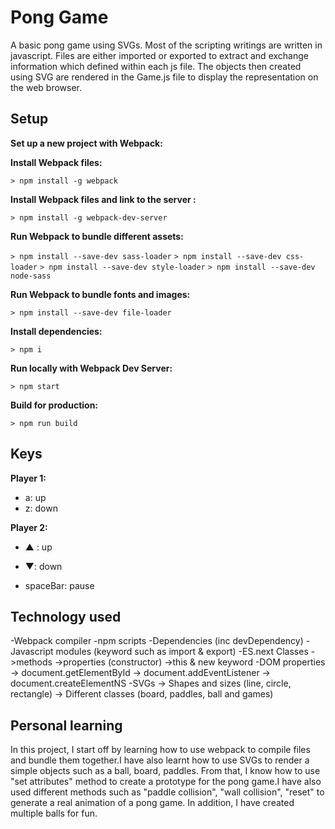 # Pong Game

A basic pong game using SVGs. Most of the scripting writings are written in javascript. Files are either imported or exported to extract and exchange information which defined within each js file. The objects then created using SVG are rendered in the Game.js file to display the representation on the web browser. 

## Setup

**Set up a new project with Webpack:**

**Install Webpack files:**

`> npm install -g webpack`

**Install Webpack files and link to the server :**

`> npm install -g webpack-dev-server`

**Run Webpack to bundle different assets:**

`> npm install --save-dev sass-loader`
`> npm install --save-dev css-loader`
`> npm install --save-dev style-loader`
`> npm install --save-dev node-sass`

**Run Webpack to bundle fonts and images:**

`> npm install --save-dev file-loader`

**Install dependencies:**

`> npm i`

**Run locally with Webpack Dev Server:**

`> npm start`

**Build for production:**

`> npm run build`

## Keys

**Player 1:**
* a: up
* z: down

**Player 2:**
* ▲ : up
* ▼: down

* spaceBar: pause


## Technology used
-Webpack compiler
-npm scripts
-Dependencies (inc devDependency)
-Javascript modules (keyword such as import & export)
-ES.next Classes
  ->methods 
  ->properties (constructor)
  ->this & new keyword
-DOM properties
  -> document.getElementById
  -> document.addEventListener
  -> document.createElementNS
-SVGs
  -> Shapes and sizes (line, circle, rectangle)
  -> Different classes (board, paddles, ball and games)

## Personal learning
In this project, I start off by learning how to use webpack to compile files and bundle them together.I have also learnt how to use SVGs to render a simple objects such as a ball, board, paddles. From that, I know how to use "set attributes" method to create a prototype for the pong game.I have also used different methods such as "paddle collision", "wall collision", "reset" to generate a real animation of a pong game.
In addition, I have created multiple balls for fun.